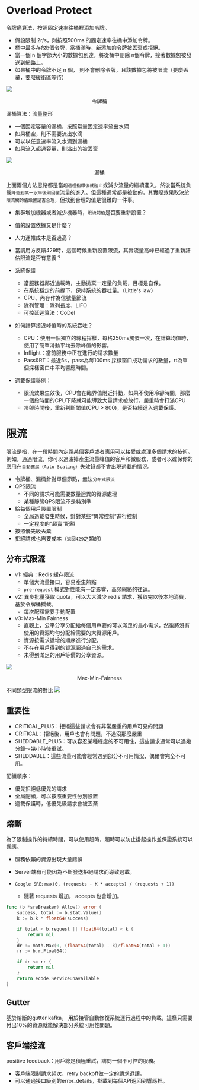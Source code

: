 # Overload Protect

令牌痛算法，按照固定速率往桶裡添加令牌。

- 假設限制 2r/s，則按照500ms 的固定速率往桶中添加令牌。
- 桶中最多存放b個令牌，當桶滿時，新添加的令牌被丟棄或拒絕。
- 當一個 n 個字節大小的數據包到達，將從桶中刪除 n個令牌，接著數據包被發送到網路上。
- 如果桶中的令牌不足 n 個， 則不會刪除令牌，且該數據包將被限流（要麼丟棄，要麼緩衝區等待）

![](/week5-rpc-design/pic/令牌桶.png)
<center>令牌桶</center>

漏桶算法：流量整形

- 一個固定容量的漏桶，按照常量固定速率流出水滴
- 如果桶空，則不需要流出水滴
- 可以以任意速率流入水滴到漏桶
- 如果流入超過容量，則溢出的被丟棄

![](/week5-rpc-design/pic/漏桶.png)
<center>漏桶</center>

上面兩個方法思路都是當`超過裡指標後就阻止`或減少流量的繼續進入，然後當系統負載`降低到某一水平後則回覆`流量的進入。但這種通常都是被動的，其實際效果取決於`限流閥的值設置是否合理`，但找到合理的值是很難的一件事。

- 集群增加機器或者減少機器時，`限流閥值`是否要重新設置？
- 值的設置依據又是什麼？
- 人力運帷成本是否過高？
- 當調用方反饋429時，這個時候重新設置限流，其實流量高峰已經過了重新評估限流是否有意義？

- 系統保護
  - 當服務器鄰近過載時，主動拋棄一定量的負載，目標是自保。
  - 在系統穩定的前提下，保持系統的吞吐量。（Little's law）
  - CPU、內存作為信號量節流
  - 隊列管理：隊列長度、LIFO
  - 可控延遲算法：CoDel

- 如何計算接近峰值時的系統吞吐？
  - CPU：使用一個獨立的線程採樣，每格250ms觸發一次，在計算均值時，使用了簡單滑動平均去除峰值的影響。
  - Inflight：當前服務中正在進行的請求數量
  - Pass&RT：最近5s，pass為每100ms 採樣窗口成功請求的數量，rt為單個採樣窗口中平均響應時間。

- 過載保護舉例：
  - 限流效果生效後，CPU會在臨界值附近抖動，如果不使用冷卻時間，那麼一個段時間的CPU下降就可能導致大量請求被放行，嚴重時會打滿CPU
  - 冷卻時間後，重新判斷閾值(CPU > 800)，是否持續進入過載保護。

# 限流

限流是指，在一段時間內定義某個客戶或者應用可以接受或處理多個請求的技術。例如，通過限流，你可以過濾掉產生流量峰值的客戶和微服務，或者可以確保你的應用在`自動擴展（Auto Scaling）`失效錢都不會出現過載的情況。

- 令牌桶、漏桶針對單個節點，無法`分布式限流`
- QPS限流
  - 不同的請求可能需要數量迥異的資源處理
  - 某種靜態QPS限流不是特別準
- 給每個用戶設置限制
  - 全局過載發生時候，針對某些“異常控制”進行控制
  - 一定程度的“超賣”配額
- 按照優先級丟棄
- 拒絕請求也需要成本（`返回429`之類的）

## 分布式限流

- v1: 經典：Redis 緩存限流
  - 單個大流量接口，容易產生熱點
  - `pre-request` 模式對性能有一定影響，高頻網絡的往返。
- v2: 異步批量獲取 quota，可以大大減少 redis 請求，獲取完以後本地消費，基於令牌桶攔截。
  - 每次配額需要手動配置
- v3: Max-Min Fairness
  - 直觀上，公平分享分配給每個用戶要的可以滿足的最小需求，然後將沒有使用的資源均勻分配給需要的大資源用戶。
  - 資源按需求遞增的順序進行分配。
  - 不存在用戶得到的資源超過自己的需求。
  - 未得到滿足的用戶等價的分享資源。

![](/week5-rpc-design/pic/Max-Min-Fairness.png)
<center>Max-Min-Fairness</center>

不同類型限流的對比
![](/week5-rpc-design/pic/不同限流.png)

## 重要性

- CRITICAL_PLUS：拒絕這些請求會有非常嚴重的用戶可見的問題
- CRITICAL：拒絕後，用戶也會有問題，不過沒那麼嚴重
- SHEDDABLE_PLUS：可以容忍某種程度的不可用性，這些請求通常可以過幾分鐘～幾小時後重試。
- SHEDDABLE：這些流量可能會經常遇到部分不可用情況，偶爾會完全不可用。

配額順序：

- 優先拒絕低優先的請求
- 全局配額，可以按照重要性分別設置
- 過載保護時，低優先級請求會被丟棄

## 熔斷

為了限制操作的持續時間，可以使用超時，超時可以防止掛起操作並保證系統可以響應。

- 服務依賴的資源出現大量錯誤
- Server端有可能因為不斷發送拒絕請求而導致過載。

- `Google SRE`: `max(0, (requests - K * accepts) / (requests + 1))`
  - 隨著 requests 增加， accepts 也會增加。
  
```go
func (b *sreBreaker) Allow() error {
    success, total := b.stat.Value()
    k := b.k * float64(success)

    if total < b.request || float64(total) < k {
        return nil
    }
    dr := math.Max(0, (float64(total) - k)/float64(total + 1))
    rr := b.r.Float64()

    if dr <= rr {
        return nil
    }
    return ecode.ServiceUnavailable
}
```

## Gutter

基於熔斷的gutter kafka， 用於接管自動修復系統運行過程中的負載，這樣只需要付出10%的資源就能解決部分系統可用性問題。

## 客戶端控流

positive feedback：用戶總是積極重試，訪問一個不可控的服務。

- 客戶端限制請求頻次，retry backoff做一定的請求退讓。
- 可以通過接口級別的error_details，掛載到每個API返回到響應裡。

